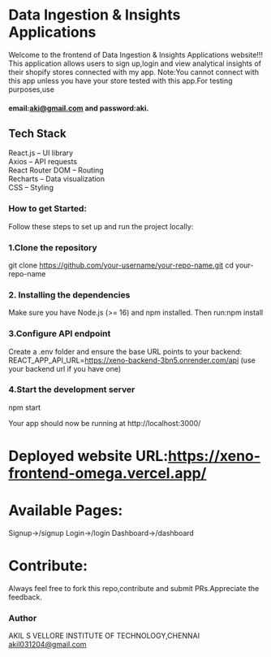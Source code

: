 # Data Ingestion & Insights Applications
Welcome to the frontend of Data Ingestion & Insights Applications website!!!
This application allows users to sign up,login and view analytical insights of their shopify stores connected with my app.
Note:You cannot connect with this app unless you have your store tested with this app.For testing purposes,use 
#### email:aki@gmail.com and password:aki.
## Tech Stack
React.js  – UI library  
Axios – API requests  
React Router DOM – Routing  
Recharts – Data visualization  
CSS – Styling

### How to get Started:
Follow these steps to set up and run the project locally:
### 1.Clone the repository
git clone https://github.com/your-username/your-repo-name.git
cd your-repo-name
### 2. Installing the dependencies
Make sure you have Node.js (>= 16) and npm installed. Then run:npm install
### 3.Configure API endpoint
Create a .env folder and ensure the base URL points to your backend:
REACT_APP_API_URL=https://xeno-backend-3bn5.onrender.com/api (use your backend url if you have one)

### 4.Start the development server
npm start

Your app should now be running at http://localhost:3000/
# Deployed website URL:https://xeno-frontend-omega.vercel.app/
# Available Pages:
Signup->/signup
Login->/login
Dashboard->/dashboard

# Contribute:
Always feel free to fork this repo,contribute and submit PRs.Appreciate the feedback.
### Author
AKIL S
VELLORE INSTITUTE OF TECHNOLOGY,CHENNAI
akil031204@gmail.com
